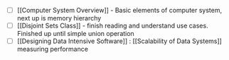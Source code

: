 - [ ] [[Computer System Overview]] - Basic elements of computer system, next up is memory hierarchy
- [ ] [[Disjoint Sets Class]] - finish reading and understand use cases. Finished up until simple union operation
- [ ] [[Designing Data Intensive Software]] : [[Scalability of Data Systems]] measuring performance
